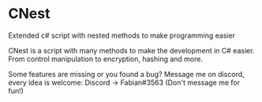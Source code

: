 # CNest
Extended c# script with nested methods to make programming easier

CNest is a script with many methods to make the development in C# easier. From control manipulation to encryption, hashing and more.

Some features are missing or you found a bug? Message me on discord, every idea is welcome: Discord -> Fabian#3563 (Don't message me for fun!)
